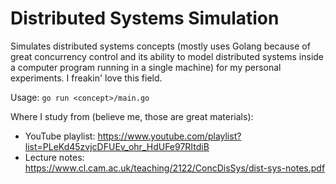 # Distributed Systems Simulation

Simulates distributed systems concepts (mostly uses Golang because of great concurrency control and its ability to model distributed systems inside a computer program running in a single machine) for my personal experiments. I freakin' love this field.

Usage: `go run <concept>/main.go`

Where I study from (believe me, those are great materials):

- YouTube playlist: https://www.youtube.com/playlist?list=PLeKd45zvjcDFUEv_ohr_HdUFe97RItdiB
- Lecture notes: https://www.cl.cam.ac.uk/teaching/2122/ConcDisSys/dist-sys-notes.pdf
